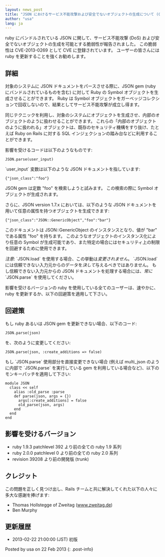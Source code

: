 ```yaml
---
layout: news_post
title: "JSON におけるサービス不能攻撃および安全でないオブジェクトの生成について (CVE-2013-0269)"
author: "usa"
lang: ja
---
```


ruby にバンドルされている JSON に関して、サービス不能攻撃 (DoS)
および安全でないオブジェクトの生成を可能とする脆弱性が報告されました。 この脆弱性は CVE-2013-0269 として CVE
に登録されています。 ユーザーの皆さんには ruby を更新することを強くお勧めします。

## 詳細

対象のシステムに JSON ドキュメントをパースさせる際に、JSON gem (ruby にバンドルされているものを含む) に対して Ruby
の Symbol オブジェクトを生成させることができます。 Ruby は Symbol
オブジェクトをガーベッジコレクションで回収しないので、結果としてサービス不能攻撃が成立し得ます。

同じテクニックを利用し、対象のシステムにオブジェクトを生成させ、内部のオブジェクトのように扱わせることができます。
これらの「内部のオブジェクトのように扱われる」オブジェクトは、既存のセキュリティ機構をすり抜け、たとえば Ruby on Rails に対する
SQL インジェクションの踏み台などに利用することができます。

影響を受けるコードは以下のようなものです:

    JSON.parse(user_input)

\`user\_input\` 変数は以下のような JSON ドキュメントを指しています:

    {"json_class":"foo"}

JSON gem は定数 \"foo\" を検索しようと試みます。 この検索の際に Symbol オブジェクトが生成されます。

さらに、JSON version 1.7.x においては、以下のような JSON
ドキュメントを用いて任意の属性を持つオブジェクトを生成できます:

    {"json_class":"JSON::GenericObject","foo":"bar"}

このドキュメントは JSON::GenericObject のインスタンスとなり、値が \"bar\" である属性 \"foo\" を持ちます。
このようなオブジェクトのインスタンス化により任意の Symbol
が生成可能であり、また特定の場合にはセキュリティ上の制限を回避するために使用できます。

*注意*\: \`JSON.load\` を使用する場合、この挙動は*変更されません*。 \`JSON.load\`
には信頼できない入力元からのデータを*決して*与えるべきではありません。 もし信頼できない入力元からの JSON
ドキュメントを処理する場合には、*常に* \`JSON.parse\` を使用してください。

影響を受けるバージョンの ruby を使用している全てのユーザーは、速やかに、ruby を更新するか、以下の回避策を適用して下さい。

## 回避策

もし ruby あるいは JSON gem を更新できない場合、以下のコード:

    JSON.parse(json)

を、次のように変更してください:

    JSON.parse(json, :create_additions => false)

もし \`JSON.parse\` 使用部分を直接変更できない場合 (例えば multi\_json のように内部で
\`JSON.parse\` を実行している gem を利用している場合など)、以下のモンキーパッチを適用して下さい:

    module JSON
      class << self
        alias :old_parse :parse
        def parse(json, args = {})
          args[:create_additions] = false
          old_parse(json, args)
        end
      end
    end

## 影響を受けるバージョン

* ruby 1.9.3 patchlevel 392 より前の全ての ruby 1.9 系列
* ruby 2.0.0 patchlevel 0 より前の全ての ruby 2.0 系列
* revision 39208 より前の開発版 (trunk)

## クレジット

この問題を正しく見つけ出し、Rails チームと共に解決してくれた以下の人々に多大な感謝を捧げます:

* Thomas Hollstegge of Zweitag (www.zweitag.de)
* Ben Murphy

## 更新履歴

* 2013-02-22 21:00:00 (JST) 初版

Posted by usa on 22 Feb 2013
{: .post-info}

